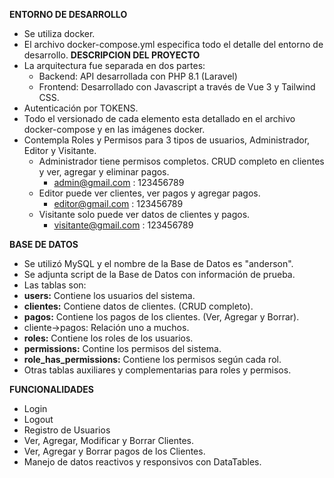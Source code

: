 __ENTORNO DE DESARROLLO__
  - Se utiliza docker.
  - El archivo docker-compose.yml especifica todo el detalle del entorno de desarrollo.
__DESCRIPCION DEL PROYECTO__
- La arquitectura fue separada en dos partes:
  - Backend: API desarrollada con PHP 8.1 (Laravel)
  - Frontend: Desarrollado con Javascript a través de Vue 3 y Tailwind CSS.
- Autenticación por TOKENS.
- Todo el versionado de cada elemento esta detallado en el archivo docker-compose y en las imágenes docker.
- Contempla Roles y Permisos para 3 tipos de usuarios, Administrador, Editor y Visitante.
  - Administrador tiene permisos completos. CRUD completo en clientes y ver, agregar y eliminar pagos.
    - admin@gmail.com : 123456789
  - Editor puede ver clientes, ver pagos y agregar pagos.
    - editor@gmail.com : 123456789
  - Visitante solo puede ver datos de clientes y pagos.
    - visitante@gmail.com : 123456789

__BASE DE DATOS__
-  Se utilizó MySQL y el nombre de la Base de Datos es "anderson".
-  Se adjunta script de la Base de Datos con información de prueba.
-  Las tablas son:
  - __users:__ Contiene los usuarios del sistema.
  - __clientes:__ Contiene datos de clientes. (CRUD completo).
  - __pagos:__ Contiene los pagos de los clientes. (Ver, Agregar y Borrar).
  - cliente->pagos: Relación uno a muchos.
  - __roles:__ Contiene los roles de los usuarios.
  - __permissions:__ Contine los permisos del sistema.
  - __role_has_permissions:__ Contiene los permisos según cada rol.
  - Otras tablas auxiliares y complementarias para roles y permisos.

__FUNCIONALIDADES__
- Login
- Logout
- Registro de Usuarios
- Ver, Agregar, Modificar y Borrar Clientes.
- Ver, Agregar y Borrar pagos de los Clientes.
- Manejo de datos reactivos y responsivos con DataTables.
